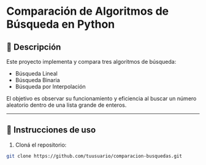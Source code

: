 # Comparación de Algoritmos de Búsqueda en Python

## 📌 Descripción

Este proyecto implementa y compara tres algoritmos de búsqueda:
- Búsqueda Lineal
- Búsqueda Binaria
- Búsqueda por Interpolación

El objetivo es observar su funcionamiento y eficiencia al buscar un número aleatorio dentro de una lista grande de enteros.

---

## 🧪 Instrucciones de uso

1. Cloná el repositorio:
```bash
git clone https://github.com/tuusuario/comparacion-busquedas.git
